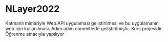 # NLayer2022

Katmanlı mimariyle Web.API uygulaması geliştirilmesi ve bu uygulamanın web için kullanılması. Adım adım commitlerle geliştirilmiştir. Kurs projesidir. Öğrenme amacıyla yapılıyor
